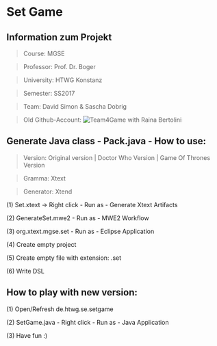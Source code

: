 # Set Game
## Information zum Projekt

> Course: MGSE

> Professor: Prof. Dr. Boger

> University: HTWG Konstanz

> Semester: SS2017

> Team: David Simon & Sascha Dobrig

> Old Github-Account: ![Team4Game](https://github.com/Team4Game/de.htwg.se.setGame) with Raina Bertolini

## Generate Java class - Pack.java - How to use:

> Version: Original version | Doctor Who Version | Game Of Thrones Version

> Gramma: Xtext

> Generator: Xtend

(1) Set.xtext -> Right click - Run as - Generate Xtext Artifacts

(2) GenerateSet.mwe2 - Run as - MWE2 Workflow

(3) org.xtext.mgse.set - Run as - Eclipse Application

(4) Create empty project

(5) Create empty file with extension: .set

(6) Write DSL

## How to play with new version:

(1) Open/Refresh de.htwg.se.setgame

(2) SetGame.java - Right click - Run as - Java Application

(3) Have fun :)
